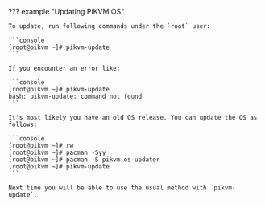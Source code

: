 ??? example "Updating PiKVM OS"

    To update, run following commands under the `root` user:

    ```console
    [root@pikvm ~]# pikvm-update
    ```

    If you encounter an error like:

    ```console
    [root@pikvm ~]# pikvm-update
    bash: pikvm-update: command not found
    ```

    It's most likely you have an old OS release. You can update the OS as follows:

    ```console
    [root@pikvm ~]# rw
    [root@pikvm ~]# pacman -Syy
    [root@pikvm ~]# pacman -S pikvm-os-updater
    [root@pikvm ~]# pikvm-update
    ```

    Next time you will be able to use the usual method with `pikvm-update`.
